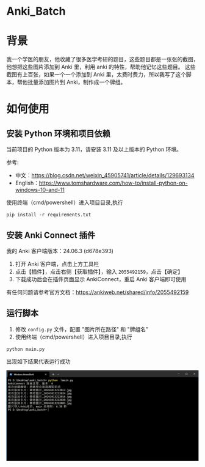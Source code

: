 # Anki_Batch

# 背景

我一个学医的朋友，他收藏了很多医学考研的题目，这些题目都是一张张的截图，他想把这些图片添加到 Anki 里，利用 anki 的特性，帮助他记忆这些题目。
这些截图有上百张，如果一个一个添加到 Anki 里，太费时费力，所以我写了这个脚本，帮他批量添加图片到 Anki，制作成一个牌组。

# 如何使用

## 安装 Python 环境和项目依赖

当前项目的 Python 版本为 3.11，请安装 3.11 及以上版本的 Python 环境。

参考:

- 中文：https://blog.csdn.net/weixin_45905741/article/details/129693134
- English：https://www.tomshardware.com/how-to/install-python-on-windows-10-and-11

使用终端（cmd/powershell）进入项目目录,执行

```
pip install -r requirements.txt
```

## 安装 Anki Connect 插件

我的 Anki 客户端版本：24.06.3 (d678e393)⁩

1. 打开 Anki 客户端，点击上方工具栏
2. 点击【插件】，点击右侧【获取插件】，输入 `2055492159`，点击【确定】
3. 下载成功后会在插件页面显示 AnkiConnect，重启 Anki 客户端即可使用

有任何问题请参考官方文档：https://ankiweb.net/shared/info/2055492159

## 运行脚本

1. 修改 `config.py` 文件，配置 "图片所在路径" 和 "牌组名"
2. 使用终端（cmd/powershell）进入项目目录,执行

```
python main.py
```

出现如下结果代表运行成功

![image](./example_img/example_1.png)
